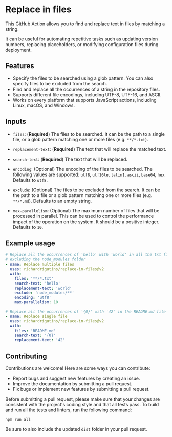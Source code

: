 # Replace in files

This GitHub Action allows you to find and replace text in files by matching a string.

It can be useful for automating repetitive tasks such as updating version numbers, replacing placeholders, or modifying configuration files during deployment.

## Features

- Specify the files to be searched using a glob pattern. You can also specify files to be excluded from the search.
- Find and replace all the occurrences of a string in the repository files.
- Supports different file encodings, including UTF-8, UTF-16, and ASCII.
- Works on every platform that supports JavaScript actions, including Linux, macOS, and Windows.

## Inputs

- `files`:
(**Required**) The files to be searched. It can be the path to a single file, or a glob pattern matching one or more files (e.g. `**/*.txt`).

- `replacement-text`:
(**Required**) The text that will replace the matched text.

- `search-text`:
(**Required**) The text that will be replaced.

- `encoding`:
(Optional) The encoding of the files to be searched. The following values are supported: `utf8`, `utf16le`, `latin1`, `ascii`, `base64`, `hex`. Defaults to `utf8`.

- `exclude`:
(Optional) The files to be excluded from the search. It can be the path to a file or a glob pattern matching one or more files (e.g. `**/*.md`). Defaults to an empty string.

- `max-parallelism`:
(Optional) The maximum number of files that will be processed in parallel. This can be used to control the performance impact of the operation on the system. It should be a positive integer. Defaults to `10`.

## Example usage

```yaml
# Replace all the occurrences of 'hello' with 'world' in all the txt files, 
# excluding the node_modules folder
- name: Replace multiple files
  uses: richardrigutins/replace-in-files@v2
  with:
    files: '**/*.txt'
    search-text: 'hello'
    replacement-text: 'world'
    exclude: 'node_modules/**'
    encoding: 'utf8'
    max-parallelism: 10

# Replace all the occurrences of '{0}' with '42' in the README.md file
- name: Replace single file
  uses: richardrigutins/replace-in-files@v2
  with:
    files: 'README.md'
    search-text: '{0}'
    replacement-text: '42'
```

## Contributing

Contributions are welcome! Here are some ways you can contribute:

- Report bugs and suggest new features by creating an issue.
- Improve the documentation by submitting a pull request.
- Fix bugs or implement new features by submitting a pull request.

Before submitting a pull request, please make sure that your changes are consistent with the project's coding style and that all tests pass. To build and run all the tests and linters, run the following command:
  
```bash
npm run all
```

Be sure to also include the updated `dist` folder in your pull request.
